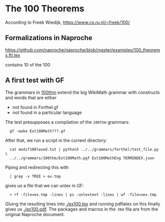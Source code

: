 # The 100 Theorems

According to Freek Wiedijk, https://www.cs.ru.nl/~freek/100/ 


## Formalizations in Naproche

https://github.com/naproche/naproche/blob/master/examples/100_theorems.ftl.tex

contains 10 of the 100

## A first test with GF

The grammars in [100thm](../../grammars/100thm/) extend the big WikiMath grammar with constructs
and words that are either
- not found in Forthel.gf
- not found in a particular language


The test presupposes a compilation of the `100thm` grammars:
```
  gf -make Ext100Math???.gf
```
After that, we run a script in the current directory:
```
  cat modif100lexed.txt | python3 ../../grammars/forthel/test_file.py \
  ../../grammars/100thm/Ext100Math.pgf Ext100MathEng TERMINDEX.json
```
Piping and redirecting this with
```
  | grep -v TREE > ex.tmp
```
gives us a file that we can unlex in GF:
```
  > rf -file=ex.tmp -lines | ps -unlextext -lines | wf -file=uex.tmp
```
Gluing the resulting lines into [./ex100.tex](./ex100.tex) and running pdflatex
on this finally gives us [./ex100.pdf](./ex100.pdf).
The packages and macros in the .tex fila are from the original Naproche document.

